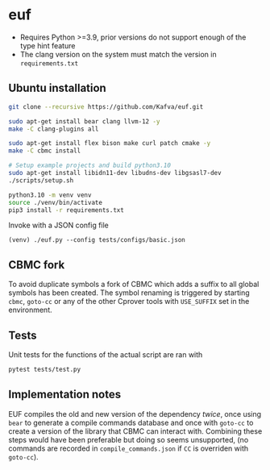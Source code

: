 # euf
* Requires Python >=3.9, prior versions do not support enough of the type hint feature
* The clang version on the system must match the version in `requirements.txt`

## Ubuntu installation
```sh
git clone --recursive https://github.com/Kafva/euf.git

sudo apt-get install bear clang llvm-12 -y
make -C clang-plugins all

sudo apt-get install flex bison make curl patch cmake -y
make -C cbmc install

# Setup example projects and build python3.10
sudo apt-get install libidn11-dev libudns-dev libgsasl7-dev
./scripts/setup.sh

python3.10 -m venv venv
source ./venv/bin/activate
pip3 install -r requirements.txt
```

Invoke with a JSON config file
```
(venv) ./euf.py --config tests/configs/basic.json
```

## CBMC fork
To avoid duplicate symbols a fork of CBMC which adds a suffix to all global symbols has been created. The symbol renaming is triggered by starting `cbmc`, `goto-cc` or any of the other Cprover tools with `USE_SUFFIX` set in the environment.

## Tests
Unit tests for the functions of the actual script are ran with
```sh
pytest tests/test.py
```

## Implementation notes
EUF compiles the old and new version of the dependency _twice_, once using `bear` to generate a compile commands database and once with `goto-cc` to create a version of the library that CBMC can interact with. Combining these steps would have been preferable but doing so seems unsupported, (no commands are recorded in `compile_commands.json` if `CC` is overriden with `goto-cc`).

